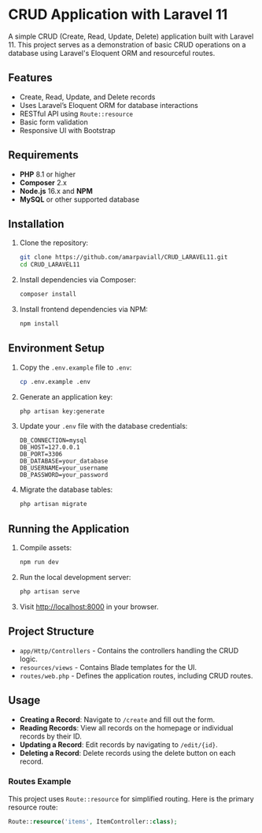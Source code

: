 # CRUD Application with Laravel 11

A simple CRUD (Create, Read, Update, Delete) application built with Laravel 11. 
This project serves as a demonstration of basic CRUD operations on a database using Laravel's Eloquent ORM and resourceful routes.

## Features

- Create, Read, Update, and Delete records
- Uses Laravel’s Eloquent ORM for database interactions
- RESTful API using `Route::resource`
- Basic form validation
- Responsive UI with Bootstrap

## Requirements

- **PHP** 8.1 or higher
- **Composer** 2.x
- **Node.js** 16.x and **NPM**
- **MySQL** or other supported database

## Installation

1. Clone the repository:

    ```bash
    git clone https://github.com/amarpaviall/CRUD_LARAVEL11.git
    cd CRUD_LARAVEL11
    ```

2. Install dependencies via Composer:

    ```bash
    composer install
    ```

3. Install frontend dependencies via NPM:

    ```bash
    npm install
    ```

## Environment Setup

1. Copy the `.env.example` file to `.env`:

    ```bash
    cp .env.example .env
    ```

2. Generate an application key:

    ```bash
    php artisan key:generate
    ```

3. Update your `.env` file with the database credentials:

    ```plaintext
    DB_CONNECTION=mysql
    DB_HOST=127.0.0.1
    DB_PORT=3306
    DB_DATABASE=your_database
    DB_USERNAME=your_username
    DB_PASSWORD=your_password
    ```

4. Migrate the database tables:

    ```bash
    php artisan migrate
    ```

## Running the Application

1. Compile assets:

    ```bash
    npm run dev
    ```

2. Run the local development server:

    ```bash
    php artisan serve
    ```

3. Visit [http://localhost:8000](http://localhost:8000) in your browser.

## Project Structure

- `app/Http/Controllers` - Contains the controllers handling the CRUD logic.
- `resources/views` - Contains Blade templates for the UI.
- `routes/web.php` - Defines the application routes, including CRUD routes.

## Usage

- **Creating a Record**: Navigate to `/create` and fill out the form.
- **Reading Records**: View all records on the homepage or individual records by their ID.
- **Updating a Record**: Edit records by navigating to `/edit/{id}`.
- **Deleting a Record**: Delete records using the delete button on each record.

### Routes Example

This project uses `Route::resource` for simplified routing. Here is the primary resource route:

```php
Route::resource('items', ItemController::class);
